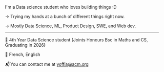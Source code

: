  I'm a Data science student who loves building things :D

-> Trying my hands at a bunch of different things right now.

-> Mostly Data Science, ML, Product Design, SWE, and Web dev.

***

📓 4th Year Data Science student (Joints Honours Bsc in Maths and CS, Graduating in 2026) 

🎤 French, English 

📬You can contact me at [yoffia@acm.org](mailto:yoffia@acm.org)

